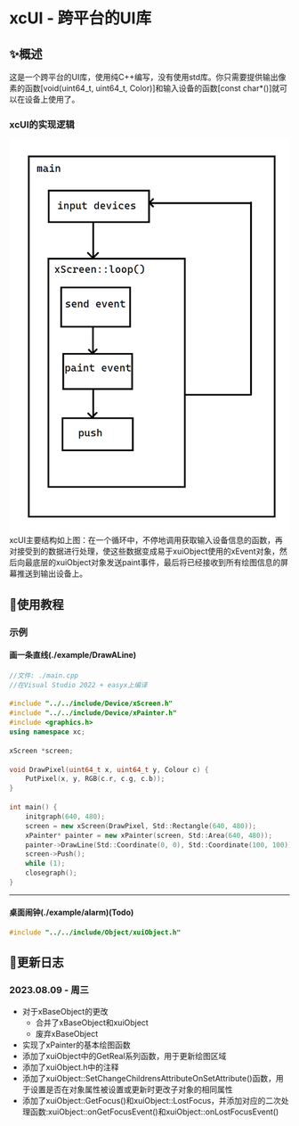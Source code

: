 
# xcUI - 跨平台的UI库</h1>

## ✨概述
这是一个跨平台的UI库，使用纯C++编写，没有使用std库。你只需要提供输出像素的函数[void(uint64_t, uint64_t, Color)]和输入设备的函数[const char*()]就可以在设备上使用了。
### xcUI的实现逻辑
<img src="xcUI.png" alt="xcUI的运行流程图(作图不好，请见谅)"/>
xcUI主要结构如上图：在一个循环中，不停地调用获取输入设备信息的函数，再对接受到的数据进行处理，使这些数据变成易于xuiObject使用的xEvent对象，然后向最底层的xuiObject对象发送paint事件，最后将已经接收到所有绘图信息的屏幕推送到输出设备上。

## 📖使用教程
### 示例
#### 画一条直线(./example/DrawALine)
```c++
//文件: ./main.cpp
//在Visual Studio 2022 + easyx上编译

#include "../../include/Device/xScreen.h"
#include "../../include/Device/xPainter.h"
#include <graphics.h>
using namespace xc;

xScreen *screen;

void DrawPixel(uint64_t x, uint64_t y, Colour c) {
    PutPixel(x, y, RGB(c.r, c.g, c.b));
}

int main() {
    initgraph(640, 480);
    screen = new xScreen(DrawPixel, Std::Rectangle(640, 480));
    xPainter* painter = new xPainter(screen, Std::Area(640, 480));
    painter->DrawLine(Std::Coordinate(0, 0), Std::Coordinate(100, 100));
    screen->Push();
    while (1);
    closegraph();
} 
```
---
#### 桌面闹钟(./example/alarm)(Todo)
```c++
#include "../../include/Object/xuiObject.h"
```
## 📰更新日志
### 2023.08.09 - 周三

- 对于xBaseObject的更改 
    - 合并了xBaseObject和xuiObject
    - 废弃xBaseObject
- 实现了xPainter的基本绘图函数
- 添加了xuiObject中的GetReal系列函数，用于更新绘图区域
- 添加了xuiObject.h中的注释
- 添加了xuiObject::SetChangeChildrensAttributeOnSetAttribute()函数，用于设置是否在对象属性被设置或更新时更改子对象的相同属性
- 添加了xuiObject::GetFocus()和xuiObject::LostFocus，并添加对应的二次处理函数:xuiObject::onGetFocusEvent()和xuiObject::onLostFocusEvent()

